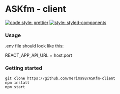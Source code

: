 # ASKfm - client

[![code style: prettier](https://img.shields.io/badge/code_style-prettier-ff69b4.svg?style=flat-square)](https://github.com/prettier/prettier)
[![style: styled-components](https://img.shields.io/badge/style-%F0%9F%92%85%20styled--components-orange.svg?colorB=daa357&colorA=db748e)](https://github.com/styled-components/styled-components)

### Usage

.env file should look like this:

REACT_APP_API_URL = host:port

### Getting started

    git clone https://github.com/merima98/ASKfm-client
    npm install
    npm start
